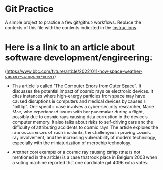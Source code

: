 # Git Practice
A simple project to practice a few git/github workflows.  Replace the contents of this file with the contents indicated in the [instructions](./instructions.md).

# Here is a link to an article about software development/engireering: 
(https://www.bbc.com/future/article/20221011-how-space-weather-causes-computer-errors)

- This article is called "The Computer Errors from Outer Space". It discusses the potential impact of cosmic rays on electronic devices. It cites instances where high-energy particles from space may have caused disruptions in computers and medical devices by causes a "bitflip". One specific case involves a cyber-security researcher, Marie Moe, who experienced issues with her pacemaker during a flight, possibly due to cosmic rays causing data corruption in the device's computer memory. It also talks about risks to self-driving cars and the difficulty of attributing accidents to cosmic rays. The article explores the rare occurrences of such incidents, the challenges in proving cosmic ray involvement, and the increasing vulnerability of modern technology, especially with the miniaturization of microchip technology. 

- Another cool example of a cosmic ray causing bitflip (that is not mentioned in the article) is a case that took place in Belgium 2003 when a voting machine reported that one candidate got 4096 extra votes. 
